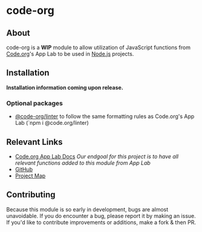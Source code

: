 # code-org

## About

code-org is a **WIP** module to allow utilization of JavaScript functions from [Code.org](https://code.org)'s App Lab to be used in [Node.js](https://nodejs.org) projects.

## Installation

**Installation information coming upon release.**

### Optional packages

- [@code-org/linter](https://github.com/code) to follow the same formatting rules as Code.org's App Lab (`npm i @code.org/linter)

## Relevant Links

- [Code.org App Lab Docs](https://studio.code.org/docs/applab/)
*Our endgoal for this project is to have all relevant functions added to this module from App Lab*
- [GitHub](https://github.com/csokolove/code-org)
- [Project Map](https://github.com/users/csokolove/projects/1/views/1)

## Contributing

Because this module is so early in development, bugs are almost unavoidable. If you do encounter a bug, please report it by making an issue.
If you'd like to contribute improvements or additions, make a fork & then PR.
